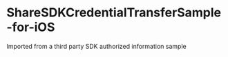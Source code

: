 ShareSDKCredentialTransferSample-for-iOS
========================================

Imported from a third party SDK authorized information sample
